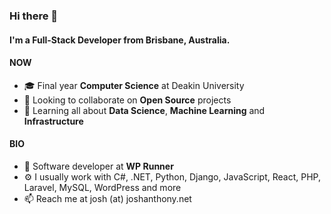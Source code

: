### Hi there 👋

#### I'm a Full-Stack Developer from Brisbane, Australia.

#### NOW

- 🎓 Final year **Computer Science** at Deakin University
- 💬 Looking to collaborate on **Open Source** projects
- 🌱 Learning all about **Data Science**, **Machine Learning** and **Infrastructure**

#### BIO

- 🏢 Software developer at **WP Runner**
- ⚙️ I usually work with C#, .NET, Python, Django, JavaScript, React, PHP, Laravel, MySQL, WordPress and more
- 📫 Reach me at josh (at) joshanthony.net
